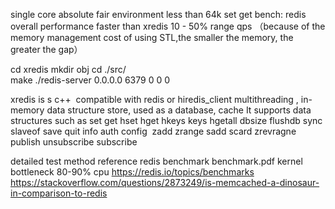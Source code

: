 single core absolute fair environment  less than 64k set get bench: redis overall performance faster than xredis 10 - 50% range qps 
（because of the memory management cost of using STL,the smaller the memory, the greater the gap）

cd xredis  mkdir obj  cd ./src/    
make 
./redis-server 0.0.0.0 6379 0 0 0

xredis is s c++  compatible with redis or hiredis_client multithreading  , in-memory data structure store, used as a database, cache  It supports data structures such as set get hset hget hkeys keys  hgetall dbsize flushdb sync slaveof save quit info auth config  zadd zrange sadd scard zrevragne publish unsubscribe subscribe

detailed test method reference redis benchmark 
benchmark.pdf  kernel bottleneck 80-90% cpu
https://redis.io/topics/benchmarks 
https://stackoverflow.com/questions/2873249/is-memcached-a-dinosaur-in-comparison-to-redis 

